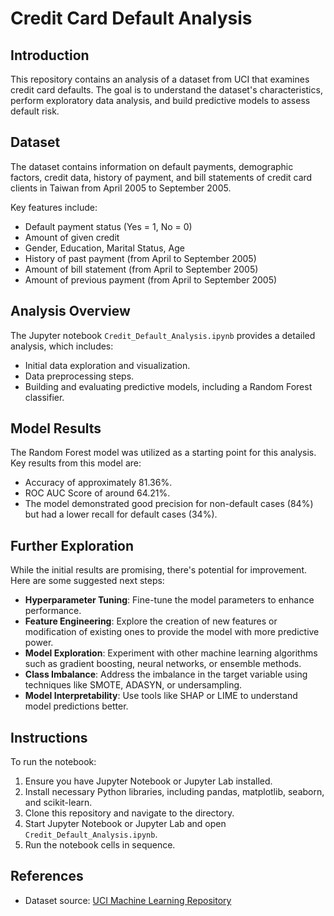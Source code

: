 # Credit Card Default Analysis

## Introduction
This repository contains an analysis of a dataset from UCI that examines credit card defaults. The goal is to understand the dataset's characteristics, perform exploratory data analysis, and build predictive models to assess default risk.

## Dataset
The dataset contains information on default payments, demographic factors, credit data, history of payment, and bill statements of credit card clients in Taiwan from April 2005 to September 2005.

Key features include:
- Default payment status (Yes = 1, No = 0)
- Amount of given credit
- Gender, Education, Marital Status, Age
- History of past payment (from April to September 2005)
- Amount of bill statement (from April to September 2005)
- Amount of previous payment (from April to September 2005)

## Analysis Overview
The Jupyter notebook `Credit_Default_Analysis.ipynb` provides a detailed analysis, which includes:
- Initial data exploration and visualization.
- Data preprocessing steps.
- Building and evaluating predictive models, including a Random Forest classifier.

## Model Results
The Random Forest model was utilized as a starting point for this analysis. Key results from this model are:
- Accuracy of approximately 81.36%.
- ROC AUC Score of around 64.21%.
- The model demonstrated good precision for non-default cases (84%) but had a lower recall for default cases (34%).

## Further Exploration
While the initial results are promising, there's potential for improvement. Here are some suggested next steps:
- **Hyperparameter Tuning**: Fine-tune the model parameters to enhance performance.
- **Feature Engineering**: Explore the creation of new features or modification of existing ones to provide the model with more predictive power.
- **Model Exploration**: Experiment with other machine learning algorithms such as gradient boosting, neural networks, or ensemble methods.
- **Class Imbalance**: Address the imbalance in the target variable using techniques like SMOTE, ADASYN, or undersampling.
- **Model Interpretability**: Use tools like SHAP or LIME to understand model predictions better.

## Instructions
To run the notebook:
1. Ensure you have Jupyter Notebook or Jupyter Lab installed.
2. Install necessary Python libraries, including pandas, matplotlib, seaborn, and scikit-learn.
3. Clone this repository and navigate to the directory.
4. Start Jupyter Notebook or Jupyter Lab and open `Credit_Default_Analysis.ipynb`.
5. Run the notebook cells in sequence.

## References
- Dataset source: [UCI Machine Learning Repository](https://archive.ics.uci.edu/ml/index.php)
